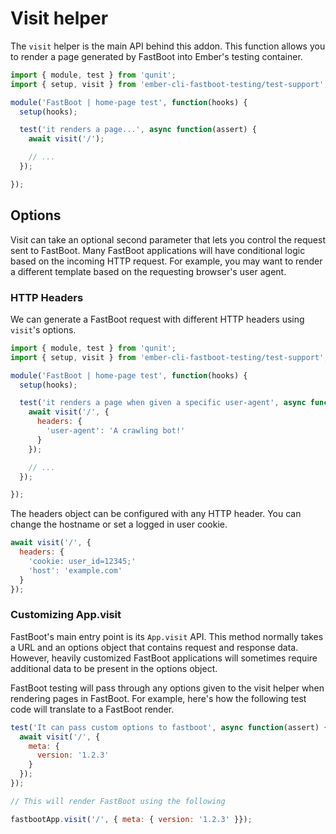 # Visit helper

The `visit` helper is the main API behind this addon. This function allows you to render a page generated by FastBoot into Ember's testing container.

```js
import { module, test } from 'qunit';
import { setup, visit } from 'ember-cli-fastboot-testing/test-support';

module('FastBoot | home-page test', function(hooks) {
  setup(hooks);

  test('it renders a page...', async function(assert) {
    await visit('/');

    // ...
  });

});
```

## Options

Visit can take an optional second parameter that lets you control the request sent to FastBoot. Many FastBoot applications will have conditional logic based on the incoming HTTP request. For example, you may want to render a different template based on the requesting browser's user agent.

### HTTP Headers

We can generate a FastBoot request with different HTTP headers using `visit`'s options.

```js
import { module, test } from 'qunit';
import { setup, visit } from 'ember-cli-fastboot-testing/test-support';

module('FastBoot | home-page test', function(hooks) {
  setup(hooks);

  test('it renders a page when given a specific user-agent', async function(assert) {
    await visit('/', {
      headers: {
        'user-agent': 'A crawling bot!'
      }
    });

    // ...
  });

});
```

The headers object can be configured with any HTTP header. You can change the hostname or set a logged in user cookie.

```js
await visit('/', {
  headers: {
    'cookie: user_id=12345;'
    'host': 'example.com'
  }
});
```

### Customizing App.visit

FastBoot's main entry point is its `App.visit` API. This method normally takes a URL and an options object that contains request and response data. However, heavily customized FastBoot applications will sometimes require additional data to be present in the options object.

FastBoot testing will pass through any options given to the visit helper when rendering pages in FastBoot. For example, here's how the following test code will translate to a FastBoot render.

```js
test('It can pass custom options to fastboot', async function(assert) {
  await visit('/', {
    meta: {
      version: '1.2.3'
    }
  });
});

// This will render FastBoot using the following

fastbootApp.visit('/', { meta: { version: '1.2.3' }});
```
